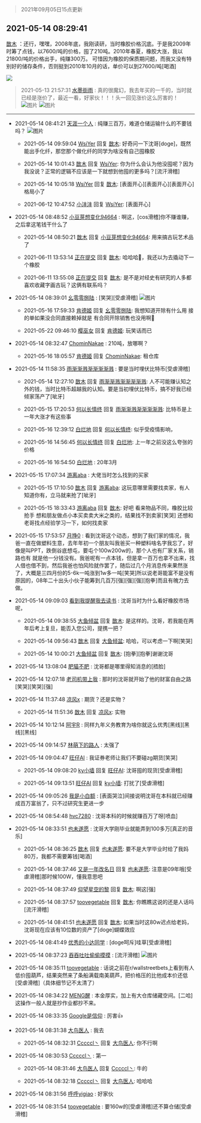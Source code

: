 > 2021年09月05日15点更新
<link rel="stylesheet" href="https://cdn.jsdelivr.net/gh/taotie6/sampleJSON@main/css/photo_show.css">


 ## 2021-05-14 08:29:41 

 [㪚木](https://www.coolapk.com/feed/26964002?shareKey=ZmZjNzRhZWUzNWZkNjEzMTc3ZjE~) ：还行，嘿嘿，2008年底，我刚读研，当时橡胶价格沉底。于是我2009年时筹了点钱，以7600/吨的价格，囤了210吨。2010年春夏，橡胶大涨，我以21800/吨的价格出手，纯赚300万。
可惜因为橡胶的保质期问题，而我又没有特别好的储存条件，否则挺到2010年10月的话<!--break-->，单价可以到27600/吨[喝酒] 

<div class="album">
<img class="img-item" src="https://image.coolapk.com/feed/2019/0414/11/1081091_1555210962_859@350x178.gif" />
</div>

> 2021-05-13 21:57:31 
> [水墨街雨](https://www.coolapk.com/feed/26958452?shareKey=NzFmZDM4NzY5MzNiNjEzMTc3ZjE~) : 真的很魔幻，我去年买的一千的，当时就已经是涨价了，最近一看，好家伙！！！头一回见涨价这么厉害的！ 
![图片](https://image.coolapk.com/feed/2021/0513/21/3255008_a2a338bf_4248_3628@1080x2340.jpeg)
![图片](https://image.coolapk.com/feed/2021/0513/21/3255008_5ec1dfd7_4248_363@1080x2340.jpeg)

 ------- 

- 2021-05-14 08:41:21 [天涯一个人](uid=3225865) : 纯赚三百万，难道仓储运输什么的不要钱吗？ ![图片](https://image.coolapk.com/feed/2021/0514/08/3225865_a7f77a8e_2880_9342@1440x3200.jpeg)

    - 2021-05-14 09:59:04 [WsiYer](uid=3832235) 回复 [㪚木](uid=1081091): 好奇问一下沈哥[doge]，既然能出手化纤，那您那个做化纤的同学为啥没有自己囤橡胶 

    - 2021-05-14 10:01:43 [㪚木](uid=1081091) 回复 [WsiYer](uid=3832235): 你为什么会认为他没囤呢？因为我没说？正常的逻辑不应该是一下就想到他囤的更多吗？[流汗滑稽] 

    - 2021-05-14 10:05:18 [WsiYer](uid=3832235) 回复 [㪚木](uid=1081091): [表面开心][表面开心][表面开心]格局小了 

    - 2021-06-12 10:47:52 [小沣沣](uid=1076164) 回复 [WsiYer](uid=3832235): [表面开心] 

- 2021-05-14 08:48:52 [小豆芽想变化94664](uid=5184191) : 啊这，[cos滑稽]你不赚谁赚，之后拿这笔钱干什么了 

    - 2021-05-14 08:50:21 [㪚木](uid=1081091) 回复 [小豆芽想变化94664](uid=5184191): 用来搞古玩艺术品了 

    - 2021-06-11 13:53:14 [正在提交](uid=2290772) 回复 [㪚木](uid=1081091): 哈哈哈🌿，我还以为去撬动下一个橡胶 

    - 2021-06-11 13:55:08 [正在提交](uid=2290772) 回复 [㪚木](uid=1081091): 是不是对经史有研究的人多都喜欢收藏字画古玩？这俩有联系吗？ 

- 2021-05-14 08:39:01 [幺零零捌陆](uid=6463257) : [笑哭][受虐滑稽] ![图片](https://image.coolapk.com/feed/2021/0513/22/6463257_1ad71dc7_6101_2433@652x739.jpeg)

    - 2021-05-16 17:59:33 [肯德姬](uid=1097549) 回复 [幺零零捌陆](uid=6463257): 我想知道开除有什么用 接的单如果没合同直接赖掉就是 有合同开除销售也没用啊🤔 

    - 2021-05-22 09:46:10 [樱巫女](uid=1728008) 回复 [肯德姬](uid=1097549): 玩笑话而已 

- 2021-05-14 08:32:47 [ChominNakae](uid=1119358) : 210吨，放哪啊？ 

    - 2021-05-16 18:05:57 [肯德姬](uid=1097549) 回复 [ChominNakae](uid=1119358): 租仓库 

- 2021-05-14 11:58:35 [雨渐渐溅渐渐渐渐溅](uid=2384512) : 要是当时埋伏比特币[受虐滑稽] 

    - 2021-05-14 12:27:10 [㪚木](uid=1081091) 回复 [雨渐渐溅渐渐渐渐溅](uid=2384512): 人不可能赚认知之外的钱，当时比特币超越我的认知。要是当初埋伏比特币，搞不好我已经倾家荡产了[呲牙] 

    - 2021-05-15 17:20:53 [何以长情终](uid=1513605) 回复 [雨渐渐溅渐渐渐渐溅](uid=2384512): 比特币是上一年大涨才有这些事 

    - 2021-05-16 12:39:12 [白烂地](uid=2557325) 回复 [何以长情终](uid=1513605): 似乎受疫情影响， 

    - 2021-05-16 14:56:45 [何以长情终](uid=1513605) 回复 [白烂地](uid=2557325): 上一年之前没这么夸张的价格 

    - 2021-05-16 16:54:50 [白烂地](uid=2557325) : 20年3月 

- 2021-05-15 17:07:34 [游离aba](uid=1278872) : 大佬当时怎么找到的买家 

    - 2021-05-15 17:10:50 [㪚木](uid=1081091) 回复 [游离aba](uid=1278872): 这玩意哪里需要找卖家，有人知道你有，立马就来抢了[呲牙] 

    - 2021-05-15 18:33:43 [游离aba](uid=1278872) 回复 [㪚木](uid=1081091): 好吧    看来物品不同，橡胶比较抢手     想和朋友做点小本买卖卖大米之类的，结果找不到卖家[笑哭]   还想和老哥找点经验学习一下，如何找卖家 

- 2021-05-15 17:53:57 [月挣0](uid=2517331) : 看到沈哥这个动态，想到了我们家的情况，我爸一直在做塑料生意，去年年初一个朋友叫我爸买一种塑料啥名字我忘了，好像是叫PPT，跌倒谷底想屯，要屯个100w200w的，那个人也有厂家关系，销路也有 就是他一分钱没有。我爸呢有一点本钱，但是拿一百万也拿不出来，找人借也借不到<!--break-->，然后我爸也怕风险就作罢了，随后过几个月消息传来果然涨了，大概是三四月份的5-6k一吨涨到1w多一吨[笑哭]所以说老哥能富不是没有原因的，08年二十出头小伙子能筹到几百万[强][强][强][抱拳]而且有魄力去做。 

- 2021-05-14 09:09:03 [看到我提醒我去读书](uid=2577914) : 沈哥当时为什么看好橡胶市场呢， 

    - 2021-05-14 09:38:55 [大鱼倾盆](uid=3577059) 回复 [㪚木](uid=1081091): 是这样的。沈哥，若我能在两年后考上复旦，能否入您公司，提携一把？ 

    - 2021-05-14 09:56:43 [㪚木](uid=1081091) 回复 [大鱼倾盆](uid=3577059): 哈哈，可以考虑一下啊[笑哭] 

    - 2021-05-14 10:00:21 [大鱼倾盆](uid=3577059) 回复 [㪚木](uid=1081091): [抱拳][抱拳]谢谢沈哥 

- 2021-05-14 13:08:04 [肥猫不肥](uid=1423929) : 沈哥都是哪里得知消息的[捂脸] 

- 2021-05-14 12:07:18 [老司机带上我](uid=1912353) : 那时的沈哥就开始了他的财富自由之路[笑哭][笑哭][强] 

- 2021-05-14 11:37:48 [凉风x](uid=1300277) : 期货？还是实物？ 

    - 2021-05-14 11:51:36 [㪚木](uid=1081091) 回复 [凉风x](uid=1300277): 实物 

- 2021-05-14 10:12:14 [阿宇R](uid=4379418) : 同样九年义务教育为啥你就这么优秀[黑线][黑线][黑线] 

- 2021-05-14 09:14:57 [林萌下的路人](uid=900430) : 太强了 

- 2021-05-14 09:04:47 [旺仔AI](uid=1316908) : 我证券老师让我们不要碰zg期货[笑哭] 

    - 2021-05-14 09:08:20 [ky小墙](uid=3459799) 回复 [旺仔AI](uid=1316908): 沈哥囤的现货[受虐滑稽] 

    - 2021-05-14 09:13:51 [旺仔AI](uid=1316908) 回复 [ky小墙](uid=3459799): 打扰了[受虐滑稽] 

- 2021-05-14 09:05:26 [我是小白额](uid=2212394) : [表面哭泣]间接说明沈哥在本科就已经赚成百万富翁了，只不过研究生更进一步 

- 2021-05-14 08:54:48 [hvc7280](uid=3435926) : 沈哥本科的时候就赚百万了呀[喷血] 

- 2021-05-14 08:33:51 [也未遂愿](uid=3056500) : 沈哥大学刚毕业就能弄到100多万[真正的音乐] 

    - 2021-05-14 08:36:25 [㪚木](uid=1081091) 回复 [也未遂愿](uid=3056500): 要不是大学毕业时给了我妈80万，我都不需要筹钱[喝酒] 

    - 2021-05-14 08:37:46 [又是一年改名日](uid=2764896) 回复 [也未遂愿](uid=3056500): 注意是09年哦[受虐滑稽]那时候100W，懂我意思吧 

    - 2021-05-14 08:37:49 [仰望星空的黎](uid=1961388) 回复 [㪚木](uid=1081091): 啊这[强] 

    - 2021-05-14 08:37:57 [toovegetable](uid=2180995) 回复 [㪚木](uid=1081091): 你瞧瞧这说的还是人话吗[流汗滑稽] 

    - 2021-05-14 08:41:51 [也未遂愿](uid=3056500) 回复 [㪚木](uid=1081091): 如果当时这80w迟点给老妈，沈哥现在应该有10位数的资产了[doge]蝴蝶效应 

- 2021-05-14 08:41:49 [优秀的小达同学](uid=3114536) : [doge呵斥]哇草[受虐滑稽] 

- 2021-05-14 08:37:23 [吞吞吐吐偷偷摸摸](uid=4177414) : [流汗滑稽] ![图片](https://image.coolapk.com/feed/2021/0514/08/4177414_438a4b48_2641_4946@1080x2400.jpeg)

- 2021-05-14 08:35:11 [toovegetable](uid=2180995) : 话说之前在r/wallstreetbets上看到有人低价囤葫芦，结果突然来了条船满载南美葫芦，把价格压的比他成本价还低[受虐滑稽]（具体细节记不太清了） 

- 2021-05-14 08:34:22 [MENG醒](uid=2280327) : 本金厚实，加上有大仓库储藏空间。[二哈]这操作一般人就是抄作业都抄不来。 

- 2021-05-14 08:33:35 [Google是信仰](uid=853004) : 厉害👍 

- 2021-05-14 08:31:38 [大鸟医人](uid=1511304) : 我去 

    - 2021-05-14 08:32:31 [Cccccl丶](uid=7508619) 回复 [大鸟医人](uid=1511304): 你不行啊 

- 2021-05-14 08:30:53 [Cccccl丶](uid=7508619) : 第一 

    - 2021-05-14 08:31:46 [大鸟医人](uid=1511304) 回复 [Cccccl丶](uid=7508619): 牛的 

    - 2021-05-14 08:32:18 [Cccccl丶](uid=7508619) 回复 [大鸟医人](uid=1511304): 哈哈哈 

- 2021-05-14 08:31:56 [呼呼yigiao](uid=3884903) : 好家伙 

- 2021-05-14 08:31:54 [toovegetable](uid=2180995) : 要160w的[受虐滑稽]还不算仓储[受虐滑稽] 

